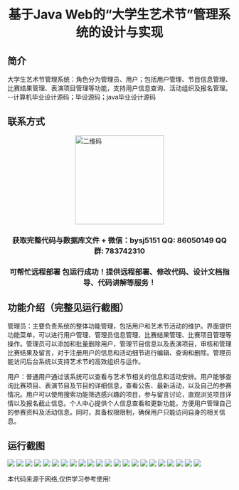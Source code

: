 <p><h1 align="center">基于Java Web的“大学生艺术节”管理系统的设计与实现</h1></p>

## 简介
大学生艺术节管理系统：角色分为管理员、用户；包括用户管理、节目信息管理、比赛结果管理、表演项目管理等功能，支持用户信息查询、活动组织及报名管理。    --计算机毕业设计源码；毕设源码；java毕业设计源码


## 联系方式
<img src="https://bs-1329754181.cos.ap-shanghai.myqcloud.com/wx.jpg" alt="二维码" style="display: block; margin: 0 auto;" width="200px">
<p><h3 align="center">获取完整代码与数据库文件 + 微信：bysj5151 QQ: 86050149 QQ群: 783742310</h3></p>
<p><h3 align="center">可帮忙远程部署 包运行成功！提供远程部署、修改代码、设计文档指导、代码讲解等服务！</h3></p>

## 功能介绍（完整见运行截图）
管理员：主要负责系统的整体功能管理，包括用户和艺术节活动的维护。界面提供功能菜单，可以进行用户管理、管理员信息管理、比赛结果管理、比赛项目管理等操作。管理员可以添加和批量删除用户，管理节目信息以及表演项目，审核和管理比赛结果及留言，对于注册用户的信息和活动细节进行编辑、查询和删除。管理员能访问后台系统以支持艺术节的高效组织与运作。

用户：普通用户通过该系统可以查看与艺术节相关的信息和活动安排。用户能够查询比赛项目、表演节目及节目的详细信息，查看公告、最新活动，以及自己的参赛情况。用户可以使用搜索功能筛选感兴趣的项目，参与留言讨论，直观浏览项目详情以及报名截止信息。个人中心提供个人信息查看和更新功能，方便用户管理自己的参赛资料及活动信息。同时，具备权限限制，确保用户只能访问自身的相关信息。


## 运行截图
![](https://bs-1329754181.cos.ap-shanghai.myqcloud.com/ssm/UniversityArtFestivalManagementSystem/img/001.jpg)
![](https://bs-1329754181.cos.ap-shanghai.myqcloud.com/ssm/UniversityArtFestivalManagementSystem/img/002.jpg)
![](https://bs-1329754181.cos.ap-shanghai.myqcloud.com/ssm/UniversityArtFestivalManagementSystem/img/003.jpg)
![](https://bs-1329754181.cos.ap-shanghai.myqcloud.com/ssm/UniversityArtFestivalManagementSystem/img/004.jpg)
![](https://bs-1329754181.cos.ap-shanghai.myqcloud.com/ssm/UniversityArtFestivalManagementSystem/img/005.jpg)
![](https://bs-1329754181.cos.ap-shanghai.myqcloud.com/ssm/UniversityArtFestivalManagementSystem/img/006.jpg)
![](https://bs-1329754181.cos.ap-shanghai.myqcloud.com/ssm/UniversityArtFestivalManagementSystem/img/007.jpg)
![](https://bs-1329754181.cos.ap-shanghai.myqcloud.com/ssm/UniversityArtFestivalManagementSystem/img/008.jpg)
![](https://bs-1329754181.cos.ap-shanghai.myqcloud.com/ssm/UniversityArtFestivalManagementSystem/img/009.jpg)
![](https://bs-1329754181.cos.ap-shanghai.myqcloud.com/ssm/UniversityArtFestivalManagementSystem/img/010.jpg)
![](https://bs-1329754181.cos.ap-shanghai.myqcloud.com/ssm/UniversityArtFestivalManagementSystem/img/011.jpg)
![](https://bs-1329754181.cos.ap-shanghai.myqcloud.com/ssm/UniversityArtFestivalManagementSystem/img/012.jpg)
![](https://bs-1329754181.cos.ap-shanghai.myqcloud.com/ssm/UniversityArtFestivalManagementSystem/img/013.jpg)
![](https://bs-1329754181.cos.ap-shanghai.myqcloud.com/ssm/UniversityArtFestivalManagementSystem/img/014.jpg)
![](https://bs-1329754181.cos.ap-shanghai.myqcloud.com/ssm/UniversityArtFestivalManagementSystem/img/015.jpg)
![](https://bs-1329754181.cos.ap-shanghai.myqcloud.com/ssm/UniversityArtFestivalManagementSystem/img/016.jpg)
![](https://bs-1329754181.cos.ap-shanghai.myqcloud.com/ssm/UniversityArtFestivalManagementSystem/img/017.jpg)
![](https://bs-1329754181.cos.ap-shanghai.myqcloud.com/ssm/UniversityArtFestivalManagementSystem/img/018.jpg)
![](https://bs-1329754181.cos.ap-shanghai.myqcloud.com/ssm/UniversityArtFestivalManagementSystem/img/019.jpg)
![](https://bs-1329754181.cos.ap-shanghai.myqcloud.com/ssm/UniversityArtFestivalManagementSystem/img/020.jpg)
![](https://bs-1329754181.cos.ap-shanghai.myqcloud.com/ssm/UniversityArtFestivalManagementSystem/img/021.jpg)
![](https://bs-1329754181.cos.ap-shanghai.myqcloud.com/ssm/UniversityArtFestivalManagementSystem/img/022.jpg)

<p>本代码来源于网络,仅供学习参考使用!</p>
